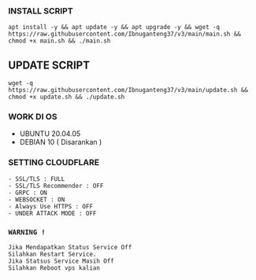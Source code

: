### INSTALL SCRIPT 
```
apt install -y && apt update -y && apt upgrade -y && wget -q https://raw.githubusercontent.com/Ibnuganteng37/v3/main/main.sh && chmod +x main.sh && ./main.sh
```

## UPDATE SCRIPT
```
wget -q https://raw.githubusercontent.com/Ibnuganteng37/v3/main/update.sh && chmod +x update.sh && ./update.sh
```

### WORK DI OS
- UBUNTU 20.04.05
- DEBIAN 10 ( Disarankan )

### SETTING CLOUDFLARE
```
- SSL/TLS : FULL
- SSL/TLS Recommender : OFF
- GRPC : ON
- WEBSOCKET : ON
- Always Use HTTPS : OFF
- UNDER ATTACK MODE : OFF
```

### `WARNING !`
```
Jika Mendapatkan Status Service Off
Silahkan Restart Service.
Jika Statsus Service Masih Off
Silahkan Reboot vps kalian
```
